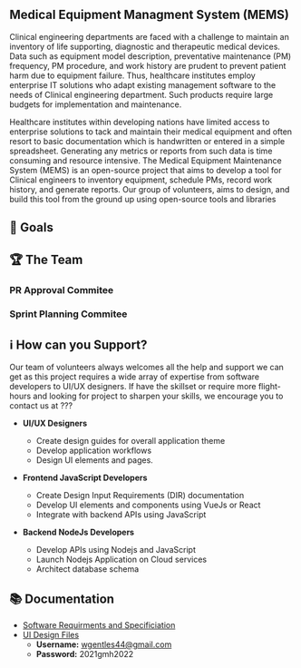 ## Medical Equipment Managment System (MEMS)
Clinical engineering departments are faced with a challenge to maintain an inventory of life supporting, diagnostic and therapeutic medical devices. Data such as equipment model description, preventative maintenance (PM) frequency, PM procedure, and work history are prudent to prevent patient harm due to equipment failure. Thus, healthcare institutes employ enterprise IT solutions who adapt existing management software to the needs of Clinical engineering department. Such products require large budgets for implementation and maintenance.

Healthcare institutes within developing nations have limited access to enterprise solutions to tack and maintain their medical equipment and often resort to basic documentation which is handwritten or entered in a simple spreadsheet. Generating any metrics or reports from such data is time consuming and resource intensive.
The Medical Equipment Maintenance System (MEMS) is an open-source project that aims to develop a tool for Clinical engineers to inventory equipment, schedule PMs, record work history, and generate reports. Our group of volunteers, aims to design, and build this tool from the ground up using open-source tools and libraries

## 🎯 Goals

## 🏆 The Team

### PR Approval Commitee 

### Sprint Planning Commitee 



## ℹ️ How can you Support?
Our team of volunteers always welcomes all the help and support we can get as this project requires a wide array of expertise from software developers to UI/UX designers. If have the skillset or require more flight-hours and looking for project to sharpen your skills, we encourage you to contact us at ???

* **UI/UX Designers**
  - Create design guides for overall application theme
  - Develop application workflows
  - Design UI elements and pages.
 
* **Frontend JavaScript Developers**
  - Create Design Input Requirements (DIR) documentation
  - Develop UI elements and components using VueJs or React
  - Integrate with backend APIs using JavaScript

* **Backend NodeJs Developers**
  - Develop APIs using Nodejs and JavaScript
  - Launch Nodejs Application on Cloud services
  - Architect database schema



## 📚 Documentation
  - [Software Requirments and Specificiation](https://1drv.ms/w/s!Aoyt_5MLLrQsi6hhpnkagfaawf1pcA?e=iVbRyr)
  - [UI Design Files](https://www.figma.com/file/3RZaloPTGo1Qe8rCp5Vv55/UI-Designs)
    - **Username:** wgentles44@gmail.com
    - **Password:** 2021gmh2022

